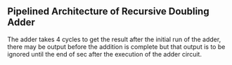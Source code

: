 ## Pipelined Architecture of Recursive Doubling Adder

The adder takes 4 cycles to get the result after the initial run of the adder, there may be output before the addition is complete but that output is to be ignored until the end of sec after the execution of the adder circuit.
